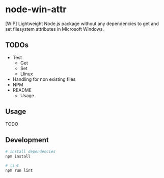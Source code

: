 # node-win-attr

[WIP] Lightweight Node.js package without any dependencies to get and set filesystem attributes in Microsoft Windows.

## TODOs

- Test
  - Get
  - Set
  - Llinux
- Handling for non existing files
- NPM
- README
  - Usage

## Usage

TODO

## Development

```sh
# install dependencies
npm install

# lint
npm run lint
```

